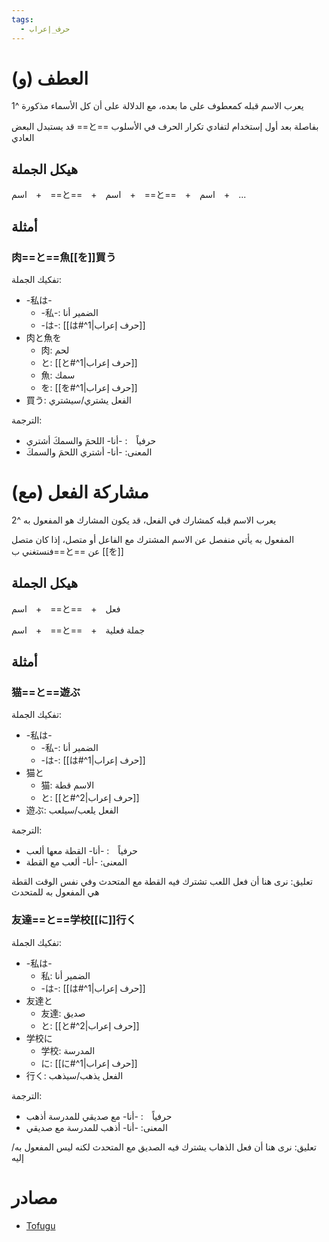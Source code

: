 ```yaml
---
tags:
  - حرف_إعراب
---
```

# العطف (و)
يعرب الاسم قبله كمعطوف على ما بعده، مع الدلالة على أن كل الأسماء مذكورة ^1

قد يستبدل البعض ==と== بفاصلة بعد أول إستخدام لتفادي تكرار الحرف في الأسلوب العادي
## هيكل الجملة
اسم　+　==と==　+　اسم　+　==と==　+　اسم　+　...
## أمثلة
### 肉==と==魚[[を]]買う
تفكيك الجملة:
- -私は-
	- -私-: الضمير أنا
	- -は-: [[は#^1|حرف إعراب]]
- 肉と魚を
	- 肉: لحم
	- と: [[と#^1|حرف إعراب]]
	- 魚: سمك
	- を: [[を#^1|حرف إعراب]]
- 買う: الفعل يشتري/سيشتري

الترجمة:
- حرفياً　: -أنا- اللحمَ والسمكَ أشتري
- المعنى: -أنا- أشتري اللحمَ والسمكَ
# مشاركة الفعل (مع)
يعرب الاسم قبله كمشارك في الفعل، قد يكون المشارك هو المفعول به ^2

المفعول به يأتي منفصل عن الاسم المشترك مع الفاعل أو متصل، إذا كان متصل فنستغني ب==と== عن [[を]]
## هيكل الجملة
اسم　+　==と==　+　فعل

اسم　+　==と==　+　جملة فعلية
## أمثلة
### 猫==と==遊ぶ
تفكيك الجملة:
- -私は-
	- -私-: الضمير أنا
	- -は-: [[は#^1|حرف إعراب]]
- 猫と
	- 猫: الاسم قطة
	- と: [[と#^2|حرف إعراب]]
- 遊ぶ: الفعل يلعب/سيلعب

الترجمة:
- حرفياً　: -أنا- القطة معها ألعب
- المعنى: -أنا- ألعب مع القطة

تعليق: نرى هنا أن فعل اللعب تشترك فيه القطة مع المتحدث وفي نفس الوقت القطة هي المفعول به للمتحدث
### 友達==と==学校[[に]]行く
تفكيك الجملة:
- -私は-
	- 私: الضمير أنا
	- -は-: [[は#^1|حرف إعراب]]
- 友達と
	- 友達: صديق
	- と: [[と#^2|حرف إعراب]]
- 学校に
	- 学校: المدرسة
	- に: [[に#^1|حرف إعراب]]
- 行く: الفعل يذهب/سيذهب

الترجمة:
- حرفياً　: -أنا- مع صديقي للمدرسة أذهب
- المعنى: -أنا- أذهب للمدرسة مع صديقي

تعليق: نرى هنا أن فعل الذهاب يشترك فيه الصديق مع المتحدث لكنه ليس المفعول به/إليه
# مصادر
- [Tofugu](https://tofugu.com/japanese-grammar/particle-to)
